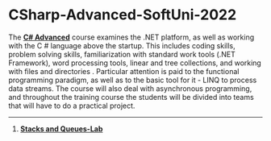 # CSharp-Advanced-SoftUni-2022

The [**C# Advanced**](https://softuni.bg/trainings/3699/csharp-advanced-may-2022) course examines the .NET platform, as well as working with the C # language above the startup. This includes coding skills, problem solving skills, familiarization with standard work tools (.NET Framework), word processing tools, linear and tree collections, and working with files and directories . Particular attention is paid to the functional programming paradigm, as well as to the basic tool for it - LINQ to process data streams. The course will also deal with asynchronous programming, and throughout the training course the students will be divided into teams that will have to do a practical project. 

-------------------------------------------------------------------------------------------------------------------------------------------------------------------------

1. [**Stacks and Queues-Lab**](https://github.com/calisthenicsGuy/CSharp-Advanced-SoftUni-2022/tree/main/1.%20Stacks%20and%20Queues-Lab)
